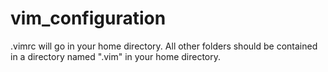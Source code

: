 # vim_configuration
.vimrc will go in your home directory. All other folders should be contained in a directory named ".vim" in your home directory. 
